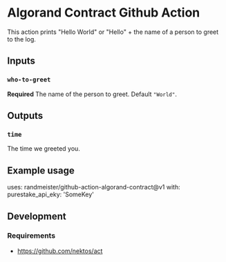 # Algorand Contract Github Action

This action prints "Hello World" or "Hello" + the name of a person to greet to the log.

## Inputs

### `who-to-greet`

**Required** The name of the person to greet. Default `"World"`.

## Outputs

### `time`

The time we greeted you.

## Example usage

uses: randmeister/github-action-algorand-contract@v1
with:
  purestake_api_eky: 'SomeKey'


## Development

### Requirements

- https://github.com/nektos/act